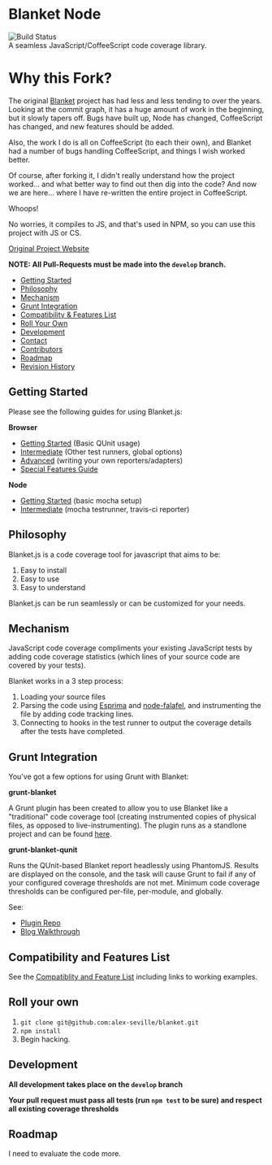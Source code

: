 # Blanket Node #

![Build Status](https://travis-ci.org/ethanmick/blanket-node.svg?branch=develop)  
A seamless JavaScript/CoffeeScript code coverage library.

# Why this Fork? #
The original [Blanket](https://github.com/alex-seville/blanket) project has had less and less tending to over the years. Looking at the commit graph, it has a huge amount of work in the beginning, but it slowly tapers off. Bugs have built up, Node has changed, CoffeeScript has changed, and new features should be added.

Also, the work I do is all on CoffeeScript (to each their own), and Blanket had a number of bugs handling CoffeeScript, and things I wish worked better.

Of course, after forking it, I didn't really understand how the project worked... and what better way to find out then dig into the code? And now we are here... where I have re-written the entire project in CoffeeScript.

Whoops!

No worries, it compiles to JS, and that's used in NPM, so you can use this project with JS or CS.

[Original Project Website](http://blanketjs.org/)  

**NOTE: All Pull-Requests must be made into the `develop` branch.**

* [Getting Started](#getting-started)
* [Philosophy](#philosophy)
* [Mechanism](#mechanism)
* [Grunt Integration](#grunt-integration)
* [Compatibility & Features List](#compatibility-and-features-list)
* [Roll Your Own](#roll-your-own)
* [Development](#development)
* [Contact](#contact)
* [Contributors](#contributors)  
* [Roadmap](#roadmap)
* [Revision History](#revision-history)

## Getting Started ##

Please see the following guides for using Blanket.js:

**Browser**
* [Getting Started](https://github.com/alex-seville/blanket/blob/master/docs/getting_started_browser.md) (Basic QUnit usage)
* [Intermediate](https://github.com/alex-seville/blanket/blob/master/docs/intermediate_browser.md) (Other test runners, global options)
* [Advanced](https://github.com/alex-seville/blanket/blob/master/docs/advanced_browser.md) (writing your own reporters/adapters)
* [Special Features Guide](https://github.com/alex-seville/blanket/blob/master/docs/special_features.md)

**Node**
* [Getting Started](https://github.com/alex-seville/blanket/blob/master/docs/getting_started_node.md) (basic mocha setup)
* [Intermediate](https://github.com/alex-seville/blanket/blob/master/docs/intermediate_node.md) (mocha testrunner, travis-ci reporter)


## Philosophy

Blanket.js is a code coverage tool for javascript that aims to be:

1. Easy to install
2. Easy to use
3. Easy to understand

Blanket.js can be run seamlessly or can be customized for your needs.


## Mechanism

JavaScript code coverage compliments your existing JavaScript tests by adding code coverage statistics (which lines of your source code are covered by your tests).

Blanket works in a 3 step process:

1. Loading your source files
2. Parsing the code using [Esprima](http://esprima.org) and [node-falafel](https://github.com/substack/node-falafel), and instrumenting the file by adding code tracking lines.
3. Connecting to hooks in the test runner to output the coverage details after the tests have completed.

## Grunt Integration

You've got a few options for using Grunt with Blanket:

**grunt-blanket**

A Grunt plugin has been created to allow you to use Blanket like a "traditional" code coverage tool (creating instrumented copies of physical files, as opposed to live-instrumenting).
The plugin runs as a standlone project and can be found [here](https://github.com/alex-seville/grunt-blanket).

**grunt-blanket-qunit**

Runs the QUnit-based Blanket report headlessly using PhantomJS.  Results are displayed on the console, and the task will cause Grunt to fail if any of your configured coverage thresholds are not met. Minimum code coverage thresholds can be configured per-file, per-module, and globally.

See:

* [Plugin Repo](https://github.com/ModelN/grunt-blanket-qunit)
* [Blog Walkthrough](http://www.geekdave.com/2013/07/20/code-coverage-enforcement-for-qunit-using-grunt-and-blanket/)

## Compatibility and Features List

See the [Compatiblity and Feature List](https://github.com/alex-seville/blanket/blob/master/docs/compatibility_and_features.md) including links to working examples.


## Roll your own

1. `git clone git@github.com:alex-seville/blanket.git`
2. `npm install`
3. Begin hacking.

## Development

**All development takes place on the `develop` branch**

**Your pull request must pass all tests (run `npm test` to be sure) and respect all existing coverage thresholds**


## Roadmap

I need to evaluate the code more.

